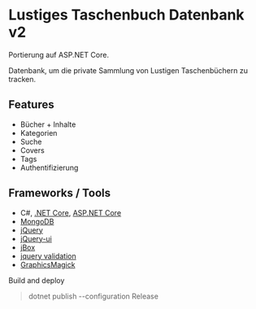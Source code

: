 # Lustiges Taschenbuch Datenbank v2

Portierung auf ASP.NET Core.

Datenbank, um die private Sammlung von Lustigen Taschenbüchern zu tracken.

## Features

* Bücher + Inhalte
* Kategorien
* Suche
* Covers
* Tags
* Authentifizierung

## Frameworks / Tools

* C#, [.NET Core](https://www.microsoft.com/net/core), [ASP.NET Core](https://docs.asp.net/)
* [MongoDB](https://www.mongodb.com/)
* [jQuery](http://jquery.com/)
* [jQuery-ui](http://jqueryui.com/)
* [jBox](https://github.com/StephanWagner/jBox)
* [jquery validation](https://jqueryvalidation.org/)
* [GraphicsMagick](http://www.graphicsmagick.org/)

Build and deploy

> dotnet publish --configuration Release